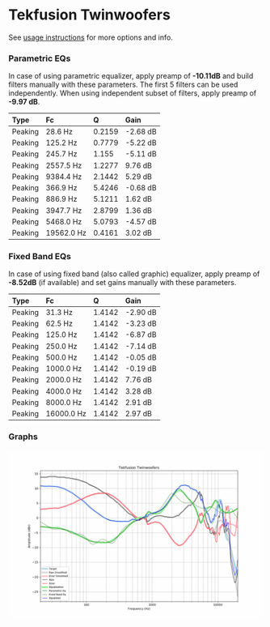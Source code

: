 # Tekfusion Twinwoofers
See [usage instructions](https://github.com/jaakkopasanen/AutoEq#usage) for more options and info.

### Parametric EQs
In case of using parametric equalizer, apply preamp of **-10.11dB** and build filters manually
with these parameters. The first 5 filters can be used independently.
When using independent subset of filters, apply preamp of **-9.97 dB**.

| Type    | Fc         |      Q | Gain     |
|:--------|:-----------|:-------|:---------|
| Peaking | 28.6 Hz    | 0.2159 | -2.68 dB |
| Peaking | 125.2 Hz   | 0.7779 | -5.22 dB |
| Peaking | 245.7 Hz   | 1.155  | -5.11 dB |
| Peaking | 2557.5 Hz  | 1.2277 | 9.76 dB  |
| Peaking | 9384.4 Hz  | 2.1442 | 5.29 dB  |
| Peaking | 366.9 Hz   | 5.4246 | -0.68 dB |
| Peaking | 886.9 Hz   | 5.1211 | 1.62 dB  |
| Peaking | 3947.7 Hz  | 2.8799 | 1.36 dB  |
| Peaking | 5468.0 Hz  | 5.0793 | -4.57 dB |
| Peaking | 19562.0 Hz | 0.4161 | 3.02 dB  |

### Fixed Band EQs
In case of using fixed band (also called graphic) equalizer, apply preamp of **-8.52dB**
(if available) and set gains manually with these parameters.

| Type    | Fc         |      Q | Gain     |
|:--------|:-----------|:-------|:---------|
| Peaking | 31.3 Hz    | 1.4142 | -2.90 dB |
| Peaking | 62.5 Hz    | 1.4142 | -3.23 dB |
| Peaking | 125.0 Hz   | 1.4142 | -6.87 dB |
| Peaking | 250.0 Hz   | 1.4142 | -7.14 dB |
| Peaking | 500.0 Hz   | 1.4142 | -0.05 dB |
| Peaking | 1000.0 Hz  | 1.4142 | -0.19 dB |
| Peaking | 2000.0 Hz  | 1.4142 | 7.76 dB  |
| Peaking | 4000.0 Hz  | 1.4142 | 3.28 dB  |
| Peaking | 8000.0 Hz  | 1.4142 | 2.91 dB  |
| Peaking | 16000.0 Hz | 1.4142 | 2.97 dB  |

### Graphs
![](./Tekfusion%20Twinwoofers.png)